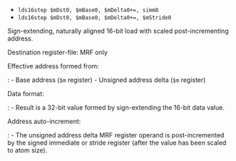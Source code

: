 * `lds16step $mDst0, $mBase0, $mDelta0+=, simm8`
* `lds16step $mDst0, $mBase0, $mDelta0+=, $mStride0`

Sign-extending, naturally aligned 16-bit load with scaled
post-incrementing address.

Destination register-file: MRF only

Effective address formed from:

:   -   Base address (`$m` register)
    -   Unsigned address delta (`$m` register)

Data format:

:   -   Result is a 32-bit value formed by sign-extending the 16-bit
        data value.

Address auto-increment:

:   -   The unsigned address delta MRF register operand is
        post-incremented by the signed immediate or stride register
        (after the value has been scaled to atom size).

